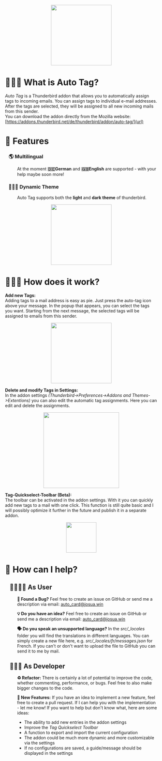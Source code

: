 <p align="center">
  <img src="https://cdn.josuakoehler.de/AutoTag/LogoAutoTag_Title.png" height="200"/>
</p>

# 🤷🏼‍♂️ What is Auto Tag?
_Auto Tag_ is a Thunderbird addon that allows you to automatically assign tags to incoming emails. You can assign tags to individual e-mail addresses. After the tags are selected, they will be assigned to all new incoming mails from this sender.  
You can download the addon directly from the Mozilla website: [https://addons.thunderbird.net/de/thunderbird/addon/auto-tag/](url)

# 🚀 Features
### &nbsp;&nbsp;&nbsp;🌎 Multilingual
<dl>
	<dd>
At the moment <b>🇩🇪German</b> and <b>🇬🇧English</b> are supported - with your help maybe soon more!
	</dd>
</dl>

### &nbsp;&nbsp;&nbsp;👨🏼‍🎨 Dynamic Theme
<dl><dd>
Auto Tag supports both the <b>light</b> and <b>dark theme</b> of thunderbird.
</dd></dl>
<p align="center">
  <img src="https://cdn.josuakoehler.de/AutoTag/Auto_Tags_Theme.png" height="200"/>
</p>



# 👨🏼‍🏫 How does it work?

**Add new Tags:**  
Adding tags to a mail address is easy as pie. Just press the auto-tag icon above your message. In the popup that appears, you can select the tags you want. Starting from the next message, the selected tags will be assigned to emails from this sender.
<p align="center">
  <img src="https://cdn.josuakoehler.de/AutoTag/Tag_Select_Demo.gif" height="200"/>
</p>

**Delete and modify Tags in Settings:**  
In the addon settings _(Thunderbird->Preferences->Addons and Themes->Extentions)_ you can also edit the automatic tag assignments. Here you can edit and delete the assignments.
<p align="center">
  <img src="https://cdn.josuakoehler.de/AutoTag/Auto_Tag_settings.gif" height="250"/>
</p>

**Tag-Quickselect-Toolbar (Beta):**  
The toolbar can be activated in the addon settings. With it you can quickly add new tags to a mail with one click. This function is still quite basic and I will possibly optimize it further in the future and publish it in a separate addon. 
<p align="center">
  <img src="https://cdn.josuakoehler.de/AutoTag/Auto_Tag_Toolbar.gif" height="100"/>
</p>


# 🤝 How can I help?


## &nbsp;&nbsp;&nbsp;👩‍👩‍👧‍👦 As User
<dl><dd>
<p><b>🐞 Found a Bug?</b> Feel free to create an issue on GitHub or send me a description via email: <a href="mailto:auto_card@josua.win">auto_card@josua.win</a></p>
<p><b>💡 Do you have an idea?</b> Feel free to create an issue on GitHub or send me a description via email: <a href="mailto:auto_card@josua.win">auto_card@josua.win</a></p></p>
<p><b>🗣 Do you speak an unsupported language?</b> In the <i>src/_locales</i> folder you will find the translations in different languages. You can simply create a new file here, e.g. <i>src/_locales/fr/messages.json</i> for French. If you can't or don't want to upload the file to GitHub you can send it to me by mail.</p>
</dd></dl>


## &nbsp;&nbsp;&nbsp;👨🏼‍💻 As Developer

<dl><dd>
<p><b>♻️ Refactor:</b> There is certainly a lot of potential to improve the code, whether commenting, performance, or bugs. Feel free to also make bigger changes to the code.</p>
<p><b>🎉 New Features:</b> If you have an idea to implement a new feature, feel free to create a pull request. If I can help you with the implementation - let me know! If you want to help but don't know what, here are some ideas:</p>
<ul>
	<li>The ability to add new entries in the addon settings</li>
	<li>Improve the <i>Tag Quickselect Toolbar</i></li>
	<li>A function to export and import the current configuration</li>
	<li>The addon could be much more dynamic and more customizable via the settings</li>
	<li>If no configurations are saved, a guide/message should be displayed in the settings</li>
</ul>
</dd></dl>











